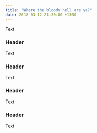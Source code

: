 ```yaml
---
title: "Where the bloody hell are ya?"
date: 2018-03-12 21:30:00 +1300
---
```


Text

### Header

Text

### Header

Text

### Header

Text

### Header

Text
